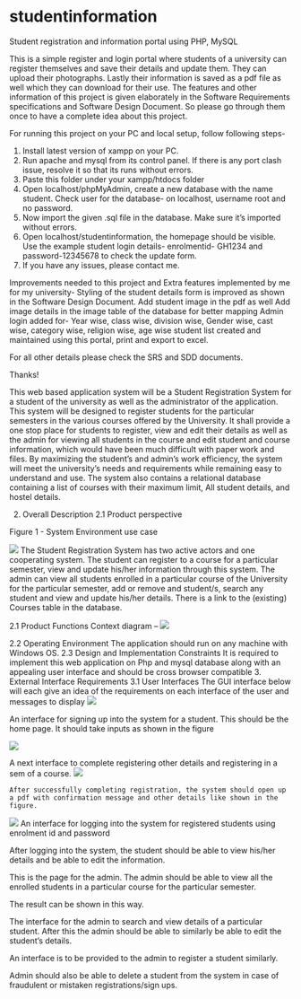 # studentinformation
Student registration and information portal using PHP, MySQL

This is a simple register and login portal where students of a university can register themselves and save their details and update them.
They can upload their photographs. Lastly their information is saved as a pdf file as well which they can download for their use.
The features and other information of this project is given elaborately in the Software Requirements specifications and Software Design Document.
So please go through them once to have a complete idea about this project.

For running this project on your PC and local setup, follow following steps-
1.	Install latest version of xampp on your PC.
2.	Run apache and mysql from its control panel. If there is any port clash issue, resolve it so that its runs without errors.
3.	Paste this folder under your xampp/htdocs folder
4.	Open localhost/phpMyAdmin, create a new database with the name student. Check user for the database- on localhost, username root and no password.
5.	Now import the given .sql file in the database. Make sure it’s imported without errors.
6.	Open localhost/studentinformation, the homepage should be visible. Use the example student login details- enrolmentid- GH1234 and password-12345678 to check the update form.
7.	If you have any issues, please contact me.

Improvements needed to this project and Extra features implemented by me for my university-
Styling of the student details form is improved as shown in the Software Design Document.
Add student image in the pdf as well
Add image details in the image table of the database for better mapping
Admin login added for- Year wise, class wise, division wise, Gender wise, cast wise, category wise, religion wise, 
                       age wise student list created and maintained using this portal, print and export to excel.

For all other details please check the SRS and SDD documents.

Thanks!

This web based application system will be a Student Registration System for a student of the university as well as the administrator of the application. This system will be designed to register students for the particular semesters in the various courses offered by the University. It shall provide a one stop place for students to register, view and edit their details as well as the admin for viewing all students in the course and edit student and course information, which would have been much difficult with paper work and files. By maximizing the student’s and admin’s work efficiency, the system will meet the university’s needs and requirements while remaining easy to understand and use.
The system also contains a relational database containing a list of courses with their maximum limit, All student details, and hostel details.

2.	Overall Description
2.1	Product perspective
 
Figure 1 - System Environment use case

![](images/1.png)
	The Student Registration System has two active actors and one cooperating system. 
The student can register to a course for a particular semester, view and update his/her information through this system. The admin can view all students enrolled in a particular course of the University for the particular semester, add or remove and student/s, search any student and view and update his/her details. There is a link to the (existing) Courses table in the database.
	
2.1	Product Functions
Context diagram –
![](images/2.png)






 
2.2	Operating Environment
The application should run on any machine with Windows OS.
2.3	Design and Implementation Constraints
It is required to implement this web application on Php and mysql database along with an appealing user interface and should be cross browser compatible
3.	External Interface Requirements
3.1	User Interfaces
The GUI interface below will each give an idea of the requirements on each interface of the user and messages to display
![](images/3.png)


 
An interface for signing up into the system for a student. This should be the home page. It should take inputs as shown in the figure

![](images/4.png)






 
A next interface to complete registering other details and registering in a sem of a course.
![](images/5.png)
 
	After successfully completing registration, the system should open up a pdf with confirmation message and other details like shown in the figure.
 
![](images/7.jpg)
An interface for logging into the system for registered students using enrolment id and password

 
After logging into the system, the student should be able to view his/her details and be able to edit the information.


 
This is the page for the admin. The admin should be able to view all the enrolled students in a particular course for the particular semester.
 
The result can be shown in this way.
 
The interface for the admin to search and view details of a particular student. After this the admin should be able to similarly be able to edit the student’s details.


 
An interface is to be provided to the admin to register a student similarly.
 
Admin should also be able to delete a student from the system in case of fraudulent or mistaken registrations/sign ups.





